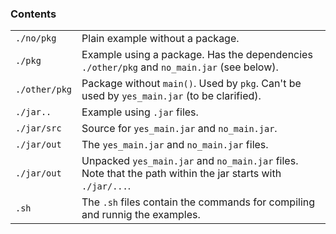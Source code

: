 ### Contents

| | |
---|---
`./no/pkg` | Plain example without a package.
`./pkg`| Example using a package. Has the dependencies `./other/pkg` and `no_main.jar` (see below).
`./other/pkg` | Package without `main()`. Used by `pkg`. Can't be used by `yes_main.jar` (to be clarified).
`./jar..` | Example using `.jar` files.
`./jar/src` | Source for `yes_main.jar` and `no_main.jar`.
`./jar/out` | The `yes_main.jar` and `no_main.jar` files.
`./jar/out` | Unpacked `yes_main.jar` and `no_main.jar` files. Note that the path within the jar starts with `./jar/...`.
`.sh` | The `.sh` files contain the commands for compiling and runnig the examples.



